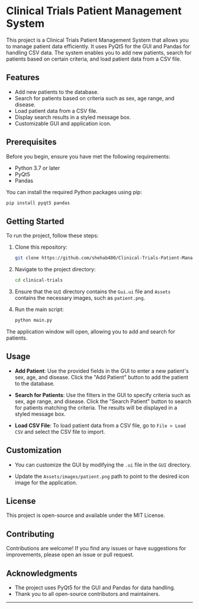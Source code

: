 

# Clinical Trials Patient Management System

This project is a Clinical Trials Patient Management System that allows you to manage patient data efficiently. It uses PyQt5 for the GUI and Pandas for handling CSV data. The system enables you to add new patients, search for patients based on certain criteria, and load patient data from a CSV file.

## Features

- Add new patients to the database.
- Search for patients based on criteria such as sex, age range, and disease.
- Load patient data from a CSV file.
- Display search results in a styled message box.
- Customizable GUI and application icon.

## Prerequisites

Before you begin, ensure you have met the following requirements:

- Python 3.7 or later
- PyQt5
- Pandas

You can install the required Python packages using pip:

```bash
pip install pyqt5 pandas
```

## Getting Started

To run the project, follow these steps:

1. Clone this repository:

    ```bash
   git clone https://github.com/shehab400/Clinical-Trials-Patient-Management-System
    ```

2. Navigate to the project directory:

    ```bash
    cd clinical-trials
    ```

3. Ensure that the `GUI` directory contains the `Gui.ui` file and `Assets` contains the necessary images, such as `patient.png`.

4. Run the main script:

    ```bash
    python main.py
    ```

The application window will open, allowing you to add and search for patients.

## Usage

- **Add Patient**: Use the provided fields in the GUI to enter a new patient's sex, age, and disease. Click the "Add Patient" button to add the patient to the database.
  
- **Search for Patients**: Use the filters in the GUI to specify criteria such as sex, age range, and disease. Click the "Search Patient" button to search for patients matching the criteria. The results will be displayed in a styled message box.
  
- **Load CSV File**: To load patient data from a CSV file, go to `File > Load CSV` and select the CSV file to import.

## Customization

- You can customize the GUI by modifying the `.ui` file in the `GUI` directory.
  
- Update the `Assets/images/patient.png` path to point to the desired icon image for the application.

## License

This project is open-source and available under the MIT License.

## Contributing

Contributions are welcome! If you find any issues or have suggestions for improvements, please open an issue or pull request.

## Acknowledgments

- The project uses PyQt5 for the GUI and Pandas for data handling.
- Thank you to all open-source contributors and maintainers.

---


